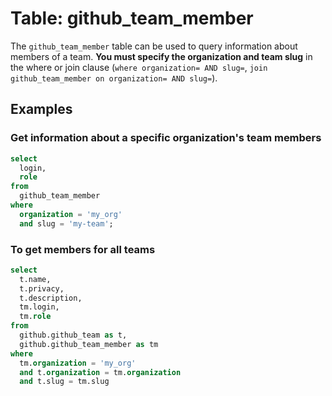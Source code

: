 # Table: github_team_member

The `github_team_member` table can be used to query information about members of a team. **You must specify the organization and team slug** in the where or join clause (`where organization= AND slug=`, `join github_team_member on organization= AND slug=`).

## Examples

### Get information about a specific organization's team members

```sql
select
  login,
  role
from
  github_team_member
where
  organization = 'my_org'
  and slug = 'my-team';
```

### To get members for all teams

```sql
select
  t.name,
  t.privacy,
  t.description,
  tm.login,
  tm.role
from
  github.github_team as t,
  github.github_team_member as tm
where
  tm.organization = 'my_org'
  and t.organization = tm.organization
  and t.slug = tm.slug
```
